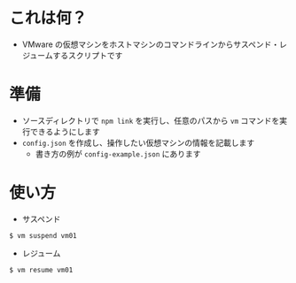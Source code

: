 # これは何？
- VMware の仮想マシンをホストマシンのコマンドラインからサスペンド・レジュームするスクリプトです

# 準備
- ソースディレクトリで `npm link` を実行し、任意のパスから `vm` コマンドを実行できるようにします
- `config.json` を作成し、操作したい仮想マシンの情報を記載します
  - 書き方の例が `config-example.json` にあります

# 使い方
- サスペンド
```
$ vm suspend vm01
```

- レジューム
```
$ vm resume vm01
```
